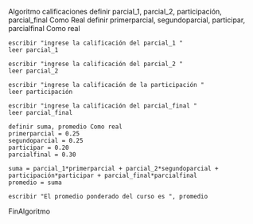 Algoritmo calificaciones
	definir parcial_1, parcial_2, participación, parcial_final Como Real
	definir primerparcial, segundoparcial, participar, parcialfinal Como real
	
	escribir "ingrese la calificación del parcial_1 "
	leer parcial_1
	
	escribir "ingrese la calificación del parcial_2 "
	leer parcial_2
	
	escribir "ingrese la calificación de la participación "
	leer participación
	
	escribir "ingrese la calificación del parcial_final "
	leer parcial_final
	
	definir suma, promedio Como real
	primerparcial = 0.25
	segundoparcial = 0.25
	participar = 0.20
	parcialfinal = 0.30
	
	suma = parcial_1*primerparcial + parcial_2*segundoparcial + participación*participar + parcial_final*parcialfinal
	promedio = suma
	
	escribir "El promedio ponderado del curso es ", promedio
	
FinAlgoritmo

